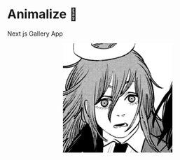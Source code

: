 # Animalize 🤘
Next js Gallery App

<div align="center">
  <img src="public/assets/readme.jpg" width="250px">
</div>
